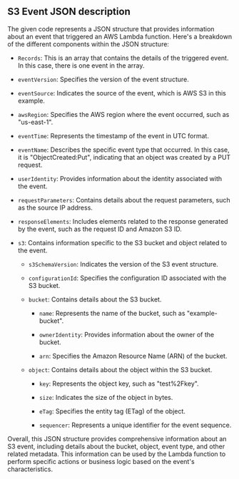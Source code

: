 ## S3 Event JSON description

   The given code represents a JSON structure that provides information about an event that triggered an AWS Lambda function. Here's a breakdown of the different components within the JSON structure:

- `Records`: This is an array that contains the details of the triggered event. In this case, there is one event in the array.

- `eventVersion`: Specifies the version of the event structure.

- `eventSource`: Indicates the source of the event, which is AWS S3 in this example.

- `awsRegion`: Specifies the AWS region where the event occurred, such as "us-east-1".

- `eventTime`: Represents the timestamp of the event in UTC format.

- `eventName`: Describes the specific event type that occurred. In this case, it is "ObjectCreated:Put", indicating that an object was created by a PUT request.

- `userIdentity`: Provides information about the identity associated with the event.

- `requestParameters`: Contains details about the request parameters, such as the source IP address.

- `responseElements`: Includes elements related to the response generated by the event, such as the request ID and Amazon S3 ID.

- `s3`: Contains information specific to the S3 bucket and object related to the event.

  - `s3SchemaVersion`: Indicates the version of the S3 event structure.

  - `configurationId`: Specifies the configuration ID associated with the S3 bucket.

  - `bucket`: Contains details about the S3 bucket.

    - `name`: Represents the name of the bucket, such as "example-bucket".

    - `ownerIdentity`: Provides information about the owner of the bucket.

    - `arn`: Specifies the Amazon Resource Name (ARN) of the bucket.

  - `object`: Contains details about the object within the S3 bucket.

    - `key`: Represents the object key, such as "test%2Fkey".

    - `size`: Indicates the size of the object in bytes.

    - `eTag`: Specifies the entity tag (ETag) of the object.

    - `sequencer`: Represents a unique identifier for the event sequence.

Overall, this JSON structure provides comprehensive information about an S3 event, including details about the bucket, object, event type, and other related metadata. This information can be used by the Lambda function to perform specific actions or business logic based on the event's characteristics.
